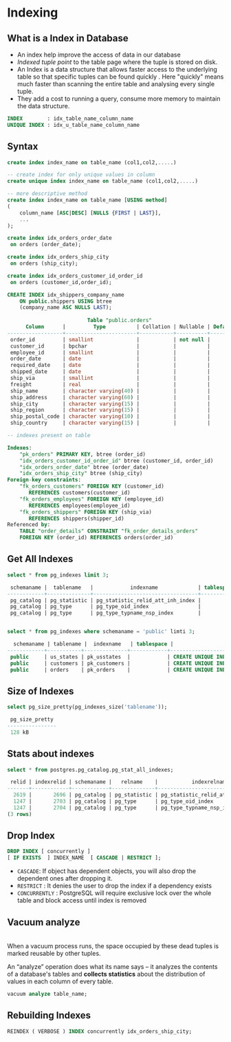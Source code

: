 
# Indexing

## What is a Index in Database

* An index help improve the access of data in our database&#x20;
* _Indexed tuple point_ to the table page where the tuple is stored on disk.
* An Index is a data structure that allows faster access to the underlying table so that specific tuples can be found quickly . Here "quickly" means much faster than scanning the entire table and analysing every single tuple.
* They add a cost to running a query, consume more memory to maintain the data structure.

```sql
INDEX        : idx_table_name_column_name 
UNIQUE INDEX : idx_u_table_name_column_name
```

## Syntax

```sql
create index index_name on table_name (col1,col2,.....)

-- create index for only unique values in column
create unique index index_name on table_name (col1,col2,.....)

-- more descriptive method
create index index_name on table_name [USING method]
(
    column_name [ASC|DESC] [NULLS {FIRST | LAST}],
    ...
);
```

```sql
create index idx_orders_order_date 
 on orders (order_date);

create index idx_orders_ship_city 
 on orders (ship_city);

create index idx_orders_customer_id_order_id 
 on orders (customer_id,order_id);

CREATE INDEX idx_shippers_company_name
    ON public.shippers USING btree
    (company_name ASC NULLS LAST);
    
                          Table "public.orders"
      Column      |         Type          | Collation | Nullable | Default 
------------------+-----------------------+-----------+----------+---------
 order_id         | smallint              |           | not null | 
 customer_id      | bpchar                |           |          | 
 employee_id      | smallint              |           |          | 
 order_date       | date                  |           |          | 
 required_date    | date                  |           |          | 
 shipped_date     | date                  |           |          | 
 ship_via         | smallint              |           |          | 
 freight          | real                  |           |          | 
 ship_name        | character varying(40) |           |          | 
 ship_address     | character varying(60) |           |          | 
 ship_city        | character varying(15) |           |          | 
 ship_region      | character varying(15) |           |          | 
 ship_postal_code | character varying(10) |           |          | 
 ship_country     | character varying(15) |           |          | 

-- indexes present on table

Indexes:
    "pk_orders" PRIMARY KEY, btree (order_id)
    "idx_orders_customer_id_order_id" btree (customer_id, order_id)
    "idx_orders_order_date" btree (order_date)
    "idx_orders_ship_city" btree (ship_city)
Foreign-key constraints:
    "fk_orders_customers" FOREIGN KEY (customer_id) 
       REFERENCES customers(customer_id)
    "fk_orders_employees" FOREIGN KEY (employee_id) 
       REFERENCES employees(employee_id)
    "fk_orders_shippers" FOREIGN KEY (ship_via) 
       REFERENCES shippers(shipper_id)
Referenced by:
    TABLE "order_details" CONSTRAINT "fk_order_details_orders" 
    FOREIGN KEY (order_id) REFERENCES orders(order_id)
```

## Get All Indexes

```sql
select * from pg_indexes limit 3;

 schemaname |  tablename   |            indexname             | tablespace |                                                           indexdef                                                            
------------+--------------+----------------------------------+------------+-------------------------------------------------------------------------------------------------------------------------------
 pg_catalog | pg_statistic | pg_statistic_relid_att_inh_index |            | CREATE UNIQUE INDEX pg_statistic_relid_att_inh_index ON pg_catalog.pg_statistic USING btree (starelid, staattnum, stainherit)
 pg_catalog | pg_type      | pg_type_oid_index                |            | CREATE UNIQUE INDEX pg_type_oid_index ON pg_catalog.pg_type USING btree (oid)
 pg_catalog | pg_type      | pg_type_typname_nsp_index        |            | CREATE UNIQUE INDEX pg_type_typname_nsp_index ON pg_catalog.pg_type USING btree (typname, typnamespace)


select * from pg_indexes where schemaname = 'public' limti 3;

  schemaname | tablename |  indexname   | tablespace |                                    indexdef                                    
------------+-----------+--------------+------------+--------------------------------------------------------------------------------
 public     | us_states | pk_usstates  |            | CREATE UNIQUE INDEX pk_usstates ON public.us_states USING btree (state_id)
 public     | customers | pk_customers |            | CREATE UNIQUE INDEX pk_customers ON public.customers USING btree (customer_id)
 public     | orders    | pk_orders    |            | CREATE UNIQUE INDEX pk_orders ON public.orders USING btree (order_id)
```

## Size of Indexes

```sql
select pg_size_pretty(pg_indexes_size('tablename'));

 pg_size_pretty 
----------------
 128 kB
```

## Stats about indexes

```sql
select * from postgres.pg_catalog.pg_stat_all_indexes;

 relid | indexrelid | schemaname |   relname    |           indexrelname           | idx_scan | idx_tup_read | idx_tup_fetch 
-------+------------+------------+--------------+----------------------------------+----------+--------------+---------------
  2619 |       2696 | pg_catalog | pg_statistic | pg_statistic_relid_att_inh_index |     1592 |         1155 |          1155
  1247 |       2703 | pg_catalog | pg_type      | pg_type_oid_index                |      924 |          924 |           911
  1247 |       2704 | pg_catalog | pg_type      | pg_type_typname_nsp_index        |      162 |          120 |           120
(3 rows)
```

## Drop Index

```sql
DROP INDEX [ concurrently ] 
[ IF EXISTS  ] INDEX_NAME  [ CASCADE | RESTRICT ];
```

* `CASCADE`: If object has dependent objects, you will also drop the dependent ones after dropping it.
* `RESTRICT` : It denies the user to drop the index if a dependency exists
* `CONCURRENTLY` : PostgreSQL will require exclusive lock over the whole table and block access until index is removed

## Vacuum analyze

\
When a vacuum process runs, the space occupied by these dead tuples is marked reusable by other tuples.&#x20;

An “analyze” operation does what its name says – it analyzes the contents of a database's tables and **collects statistics** about the distribution of values in each column of every table.

```sql
vacuum analyze table_name;
```

## Rebuilding Indexes

```sql
REINDEX ( VERBOSE ) INDEX concurrently idx_orders_ship_city;
```
